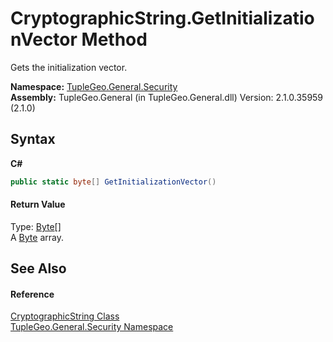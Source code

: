 # CryptographicString.GetInitializationVector Method 
 

Gets the initialization vector.

**Namespace:**&nbsp;<a href="N_TupleGeo_General_Security">TupleGeo.General.Security</a><br />**Assembly:**&nbsp;TupleGeo.General (in TupleGeo.General.dll) Version: 2.1.0.35959 (2.1.0)

## Syntax

**C#**<br />
``` C#
public static byte[] GetInitializationVector()
```


#### Return Value
Type: <a href="http://msdn2.microsoft.com/en-us/library/yyb1w04y" target="_blank">Byte</a>[]<br />A <a href="http://msdn2.microsoft.com/en-us/library/yyb1w04y" target="_blank">Byte</a> array.

## See Also


#### Reference
<a href="T_TupleGeo_General_Security_CryptographicString">CryptographicString Class</a><br /><a href="N_TupleGeo_General_Security">TupleGeo.General.Security Namespace</a><br />